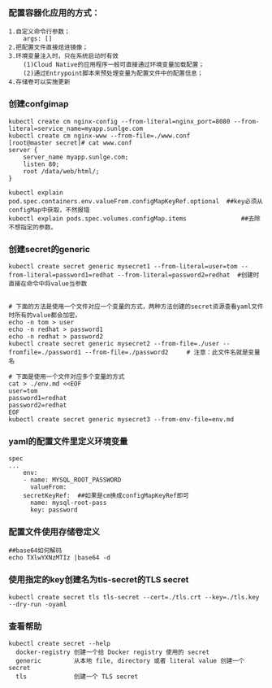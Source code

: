 ### 配置容器化应用的方式：
	1.自定义命令行参数；
		args: []
	2.把配置文件直接焙进镜像；
	3.环境变量注入时，只在系统启动时有效
		(1)Cloud Native的应用程序一般可直接通过环境变量加载配置；
		(2)通过Entrypoint脚本来预处理变量为配置文件中的配置信息；
	4.存储卷可以实施更新
				
		
		
### 创建confgimap
	kubectl create cm nginx-config --from-literal=nginx_port=8080 --from-literal=service_name=myapp.sunlge.com		
	kubectl create cm nginx-www --from-file=./www.conf 
	[root@master secret]# cat www.conf 
	server {
		server_name myapp.sunlge.com;
		listen 80;
		root /data/web/html/;
	}

	kubectl explain pod.spec.containers.env.valueFrom.configMapKeyRef.optional	##key必须从configMap中获取，不然报错
	kubectl explain pods.spec.volumes.configMap.items				##去除不想指定的参数。		
		
### 创建secret的generic
```
kubectl create secret generic mysecret1 --from-literal=user=tom --from-literal=password1=redhat --from-literal=password2=redhat	 #创建时直接在命令中将value当参数


# 下面的方法是使用一个文件对应一个变量的方式，两种方法创建的secret资源查看yaml文件时所有的value都会加密。
echo -n tom > user
echo -n redhat > password1
echo -n redhat > password2
kubectl create secret generic mysecret2 --from-file=./user --fromfile=./password1 --from-file=./password2     # 注意：此文件名就是变量名

# 下面是使用一个文件对应多个变量的方式
cat > ./env.md <<EOF
user=tom
password1=redhat
password2=redhat
EOF
kubectl create secret generic mysecret3 --from-env-file=env.md

```
### yaml的配置文件里定义环境变量
	spec
	...
	    env:
	    - name: MYSQL_ROOT_PASSWORD
	      valueFrom: 
		secretKeyRef:  ##如果是cm换成configMapKeyRef即可
		  name: mysql-root-pass
		  key: password

### 配置文件使用存储卷定义
```
##base64如何解码
echo TXlwYXNzMTIz |base64 -d
```
### 使用指定的key创建名为tls-secret的TLS secret
	kubectl create secret tls tls-secret --cert=./tls.crt --key=./tls.key --dry-run -oyaml

### 查看帮助
	kubectl create secret --help
	  docker-registry 创建一个给 Docker registry 使用的 secret
	  generic         从本地 file, directory 或者 literal value 创建一个 secret
	  tls             创建一个 TLS secret
